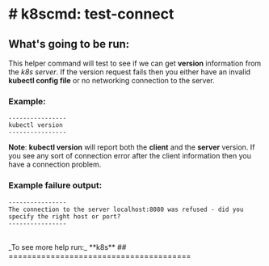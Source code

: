 # # k8scmd: test-connect

## What's going to be run:

This helper command will test to see if we can get **version** information from the *k8s server*. If the version request fails then you either have an invalid **kubectl config file** or no networking connection to the server. 

### Example:
```
----------------
kubectl version
----------------
```
**Note**: **kubectl version** will report both the **client** and the **server** version. If you see any sort of connection error after the client information then you have a connection problem.

### Example failure output:
```
----------------
The connection to the server localhost:8080 was refused - did you specify the right host or port?
----------------
```

<br>
_To see more help run:_ **k8s**
## =======================================